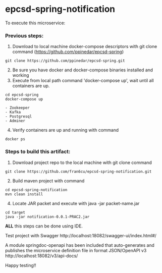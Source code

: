 # epcsd-spring-notification


To execute this microservice:


### Previous steps:

1. Download to local machine docker-compose descriptors with git clone command (https://github.com/ppinedar/epcsd-spring)
```
git clone https://github.com/ppinedar/epcsd-spring.git
```
2. Be sure you have docker and docker-compose binaries installed and working
3. Execute from local path command 'docker-compose up', wait until all containers are up.
``` 
cd epcsd-spring
docker-compose up 
```
    
    - Zookeeper
    - Kafka
    - Postgresql
    - Adminer

4. Verify containers are up and running with command 
``` 
docker ps
``` 


### Steps to build this artifact:

1. Download project repo to the local machine with git clone command
```
git clone https://github.com/fran6cu/epcsd-spring-notification.git
```
2. Build maven project with command 
``` 
cd epcsd-spring-notification
mvn clean install
``` 
4. Locate JAR packet and execute with java -jar packet-name.jar
```
cd target
java -jar notification-0.0.1-PRAC2.jar
``` 

**ALL** this steps can be done using IDE.


Test project with Swagger http://localhost:18082/swagger-ui/index.html#/

A module springdoc-openapi has been included that auto-generates and publishes the microservice definition file in format
JSON/OpenAPI v3 http://localhost:18082/v3/api-docs/ 



Happy testing!!
